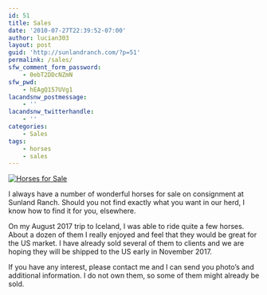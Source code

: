 ```yaml
---
id: 51
title: Sales
date: '2010-07-27T22:39:52-07:00'
author: lucian303
layout: post
guid: 'http://sunlandranch.com/?p=51'
permalink: /sales/
sfw_comment_form_password:
    - 0ebT2DDcNZmN
sfw_pwd:
    - hEAgQ157UVg1
lacandsnw_postmessage:
    - ''
lacandsnw_twitterhandle:
    - ''
categories:
    - Sales
tags:
    - horses
    - sales
---
```


[![Horses for Sale](http://sunlandranch.com/wp-content/uploads/2010/07/horses_for_sale-1024x696.jpg "Horses for Sale")](http://sunlandranch.com/wp-content/uploads/2010/07/horses_for_sale.jpg)

I always have a number of wonderful horses for sale on consignment at Sunland Ranch. Should you not find exactly what you want in our herd, I know how to find it for you, elsewhere.

On my August 2017 trip to Iceland, I was able to ride quite a few horses. About a dozen of them I really enjoyed and feel that they would be great for the US market. I have already sold several of them to clients and we are hoping they will be shipped to the US early in November 2017.

If you have any interest, please contact me and I can send you photo’s and additional information. I do not own them, so some of them might already be sold.
